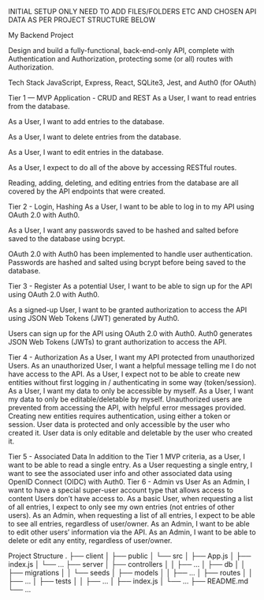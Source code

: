 INITIAL SETUP ONLY NEED TO ADD FILES/FOLDERS ETC AND CHOSEN API DATA AS PER PROJECT STRUCTURE BELOW

My Backend Project

Design and build a fully-functional, back-end-only API, complete with Authentication and Authorization, protecting some (or all) routes with Authorization.

Tech Stack
JavaScript, Express, React, SQLite3, Jest, and Auth0 (for OAuth)

Tier 1 — MVP Application - CRUD and REST
As a User, I want to read entries from the database.

As a User, I want to add entries to the database.

As a User, I want to delete entries from the database.

As a User, I want to edit entries in the database.

As a User, I expect to do all of the above by accessing RESTful routes.

Reading, adding, deleting, and editing entries from the database are all covered by the API endpoints that were created.

Tier 2 - Login, Hashing
As a User, I want to be able to log in to my API using OAuth 2.0 with Auth0.

As a User, I want any passwords saved to be hashed and salted before saved to the database using bcrypt.

OAuth 2.0 with Auth0 has been implemented to handle user authentication.
Passwords are hashed and salted using bcrypt before being saved to the database.

Tier 3 - Register
As a potential User, I want to be able to sign up for the API using OAuth 2.0 with Auth0.

As a signed-up User, I want to be granted authorization to access the API using JSON Web Tokens (JWT) generated by Auth0.

Users can sign up for the API using OAuth 2.0 with Auth0.
Auth0 generates JSON Web Tokens (JWTs) to grant authorization to access the API.

Tier 4 - Authorization
As a User, I want my API protected from unauthorized Users.
As an unauthorized User, I want a helpful message telling me I do not have access to the API.
As a User, I expect not to be able to create new entities without first logging in / authenticating in some way (token/session).
As a User, I want my data to only be accessible by myself.
As a User, I want my data to only be editable/deletable by myself.
Unauthorized users are prevented from accessing the API, with helpful error messages provided.
Creating new entities requires authentication, using either a token or session.
User data is protected and only accessible by the user who created it.
User data is only editable and deletable by the user who created it.

Tier 5 - Associated Data
In addition to the Tier 1 MVP criteria, as a User, I want to be able to read a single entry.
As a User requesting a single entry, I want to see the associated user info and other associated data using OpenID Connect (OIDC) with Auth0.
Tier 6 - Admin vs User
As an Admin, I want to have a special super-user account type that allows access to content Users don’t have access to.
As a basic User, when requesting a list of all entries, I expect to only see my own entries (not entries of other users).
As an Admin, when requesting a list of all entries, I expect to be able to see all entries, regardless of user/owner.
As an Admin, I want to be able to edit other users’ information via the API.
As an Admin, I want to be able to delete or edit any entity, regardless of user/owner.

Project Structure
.
├── client
│ ├── public
│ └── src
│ ├── App.js
│ ├── index.js
│ └── ...
├── server
│ ├── controllers
│ │ ├── ...
│ ├── db
│ │ ├── migrations
│ │ └── seeds
│ ├── models
│ │ ├── ...
│ ├── routes
│ │ ├── ...
│ ├── tests
│ │ ├── ...
│ ├── index.js
│ └── ...
├── README.md
└── ...
